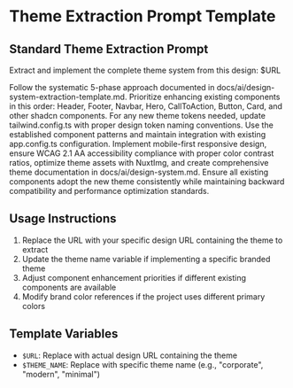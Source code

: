 # Theme Extraction Prompt Template

## Standard Theme Extraction Prompt

Extract and implement the complete theme system from this design: $URL

Follow the systematic 5-phase approach documented in docs/ai/design-system-extraction-template.md. Prioritize enhancing existing components in this order: Header, Footer, Navbar, Hero, CallToAction, Button, Card, and other shadcn components. For any new theme tokens needed, update tailwind.config.ts with proper design token naming conventions. Use the established component patterns and maintain integration with existing app.config.ts configuration. Implement mobile-first responsive design, ensure WCAG 2.1 AA accessibility compliance with proper color contrast ratios, optimize theme assets with NuxtImg, and create comprehensive theme documentation in docs/ai/design-system.md. Ensure all existing components adopt the new theme consistently while maintaining backward compatibility and performance optimization standards.

## Usage Instructions

1. Replace the URL with your specific design URL containing the theme to extract
2. Update the theme name variable if implementing a specific branded theme
3. Adjust component enhancement priorities if different existing components are available
4. Modify brand color references if the project uses different primary colors

## Template Variables

- `$URL`: Replace with actual design URL containing the theme
- `$THEME_NAME`: Replace with specific theme name (e.g., "corporate", "modern", "minimal")
